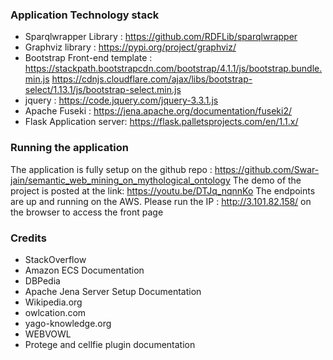 
### Application Technology stack


* Sparqlwrapper Library : https://github.com/RDFLib/sparqlwrapper
* Graphviz library : https://pypi.org/project/graphviz/
* Bootstrap Front-end template :
  https://stackpath.bootstrapcdn.com/bootstrap/4.1.1/js/bootstrap.bundle.min.js
  https://cdnjs.cloudflare.com/ajax/libs/bootstrap-select/1.13.1/js/bootstrap-select.min.js
* jquery : https://code.jquery.com/jquery-3.3.1.js
* Apache Fuseki : https://jena.apache.org/documentation/fuseki2/
* Flask Application server: https://flask.palletsprojects.com/en/1.1.x/

### Running the application

  The application is fully setup on the github repo : https://github.com/Swar-jain/semantic_web_mining_on_mythological_ontology
  The demo of the project is posted at the link: https://youtu.be/DTJq_nqnnKo
  The endpoints are up and running on the AWS.
  Please run the IP : http://3.101.82.158/ on the browser to access the front page
   
 

### Credits 
* StackOverflow
* Amazon ECS Documentation
* DBPedia
* Apache Jena Server Setup Documentation
* Wikipedia.org
* owlcation.com
* yago-knowledge.org
* WEBVOWL 
* Protege and cellfie plugin documentation
